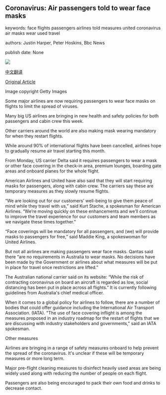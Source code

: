 ## Coronavirus: Air passengers told to wear face masks

keywords: face flights passengers airlines told measures united coronavirus air masks wear used travel

authors: Justin Harper, Peter Hoskins, Bbc News

publish date: None

![](https://ichef.bbci.co.uk/news/1024/branded_news/DA93/production/_112055955_gettyimages-1211401243-1.jpg)

[中文翻译](Coronavirus%3A%20Air%20passengers%20told%20to%20wear%20face%20masks_zh.md)

[Original Article](https://www.bbc.com/news/business-52498345)

Image copyright Getty Images

Some major airlines are now requiring passengers to wear face masks on flights to limit the spread of viruses.

Many big US airlines are bringing in new health and safety policies for both passengers and cabin crew this week.

Other carriers around the world are also making mask wearing mandatory for when they restart flights.

While around 90% of international flights have been cancelled, airlines hope to gradually resume air travel starting this month.

From Monday, US carrier Delta said it requires passengers to wear a mask or other face covering in the check-in area, premium lounges, boarding gate areas and onboard planes for the whole flight.

American Airlines and United have also said that they will start requiring masks for passengers, along with cabin crew. The carriers say these are temporary measures as they slowly resume flights.

“We are looking out for our customers’ well-being to give them peace of mind while they travel with us,” said Kurt Stache, a spokesman for American Airlines. “We’re moving quickly on these enhancements and we’ll continue to improve the travel experience for our customers and team members as we navigate these times together.”

“Face coverings will be mandatory for all passengers, and (we) will provide masks to passengers for free,” said Maddie King, a spokeswoman for United Airlines.

But not all airlines are making passengers wear face masks. Qantas said there “are no requirements in Australia to wear masks. No decisions have been made by the Government or airlines about what measures will be put in place for travel once restrictions are lifted.”

The Australian national carrier said on its website: “While the risk of contracting coronavirus on board an aircraft is regarded as low, social distancing has been put in place across all flights.” It is currently following guidelines from Australia's chief medical officer.

When it comes to a global policy for airlines to follow, there are a number of bodies that could offer guidance including the International Air Transport Association. (IATA). "The use of face covering inflight is among the measures proposed in an industry roadmap for the restart of flights that we are discussing with industry stakeholders and governments," said an IATA spokesman.

Other measures

Airlines are bringing in a range of safety measures onboard to help prevent the spread of the coronavirus. It's unclear if these will be temporary measures or more long term.

Major pre-flight cleaning measures to disinfect heavily used areas are being widely used along with reducing the number of people on each flight.

Passengers are also being encouraged to pack their own food and drinks to decrease contact.